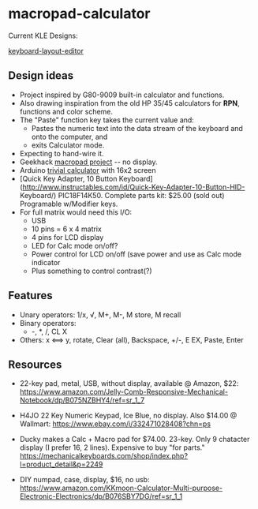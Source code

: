 # macropad-calculator

Current KLE Designs:

[keyboard-layout-editor](http://www.keyboard-layout-editor.com/#/gists/c2c9d6496090510a4558f0a1e2d1008c)

## Design ideas

* Project inspired by G80-9009 built-in calculator and functions.
* Also drawing inspiration from the old HP 35/45 calculators for **RPN**, functions and color scheme.
* The "Paste" function key takes the current value and:
    * Pastes the numeric text into the data stream of the keyboard and onto the computer, and
    * exits Calculator mode.
* Expecting to hand-wire it.
* Geekhack [macropad project](https://geekhack.org/index.php?topic=85874.0) -- no display.
* Arduino [trivial calculator](http://www.microcontroller-project.com/calculator-with-pic16f877-microcontroller.html) with 16x2 screen
* [Quick Key Adapter, 10 Button
Keyboard](http://www.instructables.com/id/Quick-Key-Adapter-10-Button-HID-
Keyboard/) PIC18F14K50. Complete parts kit: $25.00 (sold out) Programable w/Modifier keys.
* For full matrix would need this I/O:
    * USB
    * 10 pins = 6 x 4 matrix
    * 4 pins for LCD display
    * LED for Calc mode on/off?
    * Power control for LCD on/off (save power and use as Calc mode indicator
    * Plus something to control contrast(?)

## Features
* Unary operators:
    1/x, √, M+, M-, M store, M recall
* Binary operators:
    + -, *, /, CL X
* Others:
    x <==> y, rotate, Clear (all), Backspace, +/-, E EX, Paste, Enter


## Resources

* 22-key pad, metal, USB, without display, available @ Amazon, $22:
    https://www.amazon.com/Jelly-Comb-Responsive-Mechanical-Notebook/dp/B075NZBHY4/ref=sr_1_7
* H4JO 22 Key Numeric Keypad, Ice Blue, no display. Also $14.00 @ Wallmart:
    https://www.ebay.com/i/332471028408?chn=ps
* Ducky makes a Calc + Macro pad for $74.00. 23-key. Only 9 chatacter display
(I prefer 16, 2 lines). Expensive to buy "for parts."
   https://mechanicalkeyboards.com/shop/index.php?l=product_detail&p=2249

* DIY numpad, case, display, $16, no usb:
    https://www.amazon.com/KKmoon-Calculator-Multi-purpose-Electronic-Electronics/dp/B076SBY7DG/ref=sr_1_1

